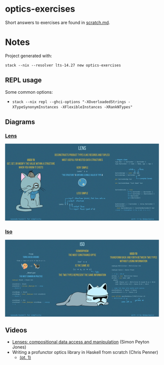 # optics-exercises

Short answers to exercises are found in [scratch.md](/scratch.md).


# Notes

Project generated with:

```
stack --nix --resolver lts-14.27 new optics-exercises
```

## REPL usage

Some common options:

- `stack --nix repl --ghci-options "-XOverloadedStrings -XTypeSynonymInstances -XFlexibleInstances -XRankNTypes"`

## Diagrams

### [Lens](https://twitter.com/impurepics/status/1242912915293904904)

![Lens](/images/LensOptics.jpg)

### [Iso](https://twitter.com/impurepics/status/1246183035587964930?s=19)

![Iso](/images/IsoOptics.jpg)

## Videos

- [Lenses: compositional data access and manipulation](https://skillsmatter.com/skillscasts/4251-lenses-compositional-data-access-and-manipulation) (Simon Peyton Jones)
- Writing a profunctor optics library in Haskell from scratch (Chris Penner)
  - [(pt. 1)](https://www.youtube.com/watch?v=i0yMe7UQ9a0)
